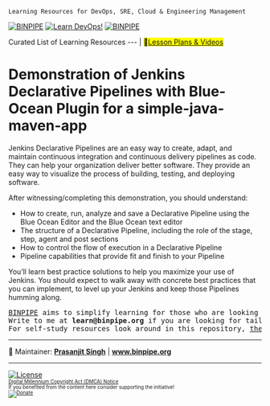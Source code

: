 `Learning Resources for DevOps, SRE, Cloud & Engineering Management`

[![BINPIPE](https://img.shields.io/badge/BINPIPE-YouTube-red)](https://www.youtube.com/channel/UCPTgt4Wo0MAnuzNEEZlk90A?sub_confirmation=1)
[![Learn DevOps!](https://img.shields.io/badge/BINPIPE-Learn--DevOps-orange)](https://github.com/BINPIPE/resources/blob/master/devops-lesson-plans.md)
[![BINPIPE](https://img.shields.io/badge/Live--Classroom-blue)](https://forms.gle/tDJxDyj2nJyfsgsk7)

Curated List of Learning Resources
--- |
<mark>:ledger:[Lesson Plans & Videos](https://github.com/BINPIPE/resources/blob/master/devops-lesson-plans.md)</mark>


# Demonstration of Jenkins Declarative Pipelines with Blue-Ocean Plugin for a simple-java-maven-app

Jenkins Declarative Pipelines are an easy way to create, adapt, and maintain continuous integration and continuous delivery pipelines as code. They can help your organization deliver better software. They provide an easy way to visualize the process of building, testing, and deploying software.

After witnessing/completing this demonstration, you should understand:

- How to create, run, analyze and save a Declarative Pipeline using the Blue Ocean Editor and the Blue Ocean text editor
- The structure of a Declarative Pipeline, including the role of the stage, step, agent and post sections
- How to control the flow of execution in a Declarative Pipeline
- Pipeline capabilities that provide fit and finish to your Pipeline

You’ll learn best practice solutions to help you maximize your use of Jenkins. You should expect to walk away with concrete best practices that you can implement, to level up your Jenkins and keep those Pipelines humming along.



<pre>
<a href="https://www.binpipe.org">BINPIPE</a> aims to simplify learning for those who are looking to make a foothold in the industry. 
Write to me at <b>learn@binpipe.org</b> if you are looking for tailor-made training sessions. 
For self-study resources look around in this repository, <a href="https://www.binpipe.org/">the Binpipe Blog</a> and <a href="https://www.youtube.com/channel/UCPTgt4Wo0MAnuzNEEZlk90A">Youtube Channel</a>.
</pre>

___
:ledger: Maintainer: **[Prasanjit Singh](https://www.linkedin.com/in/prasanjit-singh)** | **www.binpipe.org**
___

[![License](https://img.shields.io/badge/License-Apache%202.0-blue.svg)](https://opensource.org/licenses/Apache-2.0)
<br><sub><sup>
[Digital Millennium Copyright Act (DMCA) Notice](https://github.com/BINPIPE/resources/blob/master/dmca.md) <br>
If you benefited from the content here consider supporting the initiative! <br>
[![Donate](https://img.shields.io/badge/Donate-PayPal-green.svg)](https://paypal.me/Prasanjit?locale.x=en_GB)
</sup></sub>
